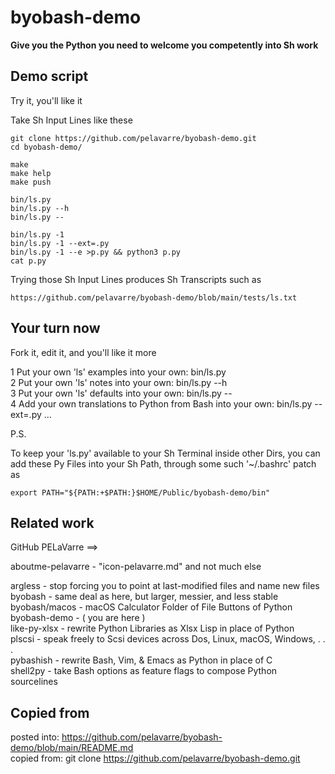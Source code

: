 # byobash-demo

**Give you the Python you need to welcome you competently into Sh work**


## Demo script

Try it, you'll like it

Take Sh Input Lines like these

    git clone https://github.com/pelavarre/byobash-demo.git
    cd byobash-demo/

    make
    make help
    make push

    bin/ls.py
    bin/ls.py --h
    bin/ls.py --

    bin/ls.py -1
    bin/ls.py -1 --ext=.py
    bin/ls.py -1 --e >p.py && python3 p.py
    cat p.py

Trying those Sh Input Lines produces Sh Transcripts such as

    https://github.com/pelavarre/byobash-demo/blob/main/tests/ls.txt


## Your turn now

Fork it, edit it, and you'll like it more

1 Put your own 'ls' examples into your own:  bin/ls.py
<br>
2 Put your own 'ls' notes into your own:  bin/ls.py --h
<br>
3 Put your own 'ls' defaults into your own:  bin/ls.py --
<br>
4 Add your own translations to Python from Bash into your own:  bin/ls.py --ext=.py ...

P.S.

To keep your 'ls.py' available to your Sh Terminal inside other Dirs,
you can add these Py Files into your Sh Path, through some such '~/.bashrc' patch as

    export PATH="${PATH:+$PATH:}$HOME/Public/byobash-demo/bin"


## Related work

GitHub PELaVarre &equals;&equals;&gt;

aboutme-pelavarre - "icon-pelavarre.md" and not much else

argless - stop forcing you to point at last-modified files and name new files
<br>
byobash - same deal as here, but larger, messier, and less stable
<br>
byobash/macos - macOS Calculator Folder of File Buttons of Python
<br>
byobash-demo - ( you are here )
<br>
like-py-xlsx - rewrite Python Libraries as Xlsx Lisp in place of Python
<br>
plscsi - speak freely to Scsi devices across Dos, Linux, macOS, Windows, . . .
<br>
pybashish - rewrite Bash, Vim, & Emacs as Python in place of C
<br>
shell2py - take Bash options as feature flags to compose Python sourcelines


## Copied from

posted into:  https://github.com/pelavarre/byobash-demo/blob/main/README.md
<br>
copied from:  git clone https://github.com/pelavarre/byobash-demo.git
